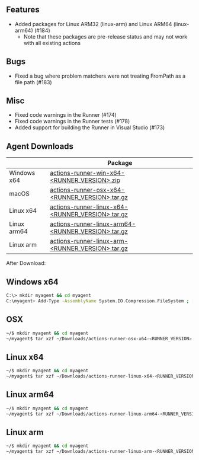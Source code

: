 ## Features
  - Added packages for Linux ARM32 (linux-arm) and Linux ARM64 (linux-arm64) (#184)
    - Note that these packages are pre-release status and may not work with all existing actions

## Bugs
  - Fixed a bug where problem matchers were not treating FromPath as a file path (#183)

## Misc
  - Fixed code warnings in the Runner (#174)
  - Fixed code warnings in the Runner tests (#178)
  - Added support for building the Runner in Visual Studio (#173)

## Agent Downloads  

|         | Package                                                                                                       |
| ------- | ----------------------------------------------------------------------------------------------------------- |
| Windows x64 | [actions-runner-win-x64-<RUNNER_VERSION>.zip](https://githubassets.azureedge.net/runners/<RUNNER_VERSION>/actions-runner-win-x64-<RUNNER_VERSION>.zip)      |
| macOS   | [actions-runner-osx-x64-<RUNNER_VERSION>.tar.gz](https://githubassets.azureedge.net/runners/<RUNNER_VERSION>/actions-runner-osx-x64-<RUNNER_VERSION>.tar.gz)   |
| Linux x64  | [actions-runner-linux-x64-<RUNNER_VERSION>.tar.gz](https://githubassets.azureedge.net/runners/<RUNNER_VERSION>/actions-runner-linux-x64-<RUNNER_VERSION>.tar.gz) |
| Linux arm64  | [actions-runner-linux-arm64-<RUNNER_VERSION>.tar.gz](https://githubassets.azureedge.net/runners/<RUNNER_VERSION>/actions-runner-linux-arm64-<RUNNER_VERSION>.tar.gz) |
| Linux arm  | [actions-runner-linux-arm-<RUNNER_VERSION>.tar.gz](https://githubassets.azureedge.net/runners/<RUNNER_VERSION>/actions-runner-linux-arm-<RUNNER_VERSION>.tar.gz) |

After Download:  

## Windows x64

``` bash
C:\> mkdir myagent && cd myagent
C:\myagent> Add-Type -AssemblyName System.IO.Compression.FileSystem ; [System.IO.Compression.ZipFile]::ExtractToDirectory("$HOME\Downloads\actions-runner-win-x64-<RUNNER_VERSION>.zip", "$PWD")
```

## OSX

``` bash
~/$ mkdir myagent && cd myagent
~/myagent$ tar xzf ~/Downloads/actions-runner-osx-x64-<RUNNER_VERSION>.tar.gz
```

## Linux x64

``` bash
~/$ mkdir myagent && cd myagent
~/myagent$ tar xzf ~/Downloads/actions-runner-linux-x64-<RUNNER_VERSION>.tar.gz
```

## Linux arm64

``` bash
~/$ mkdir myagent && cd myagent
~/myagent$ tar xzf ~/Downloads/actions-runner-linux-arm64-<RUNNER_VERSION>.tar.gz
```

## Linux arm

``` bash
~/$ mkdir myagent && cd myagent
~/myagent$ tar xzf ~/Downloads/actions-runner-linux-arm-<RUNNER_VERSION>.tar.gz
```